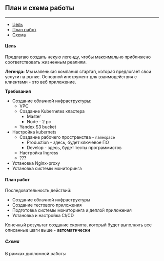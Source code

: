 ## План и схема работы
___

+ [Цель](#цель)
+ [План работ](#план-работ)
+ [Схема](#схема)

#### Цель

Предлагаю создать некую легенду, чтобы максимально приближено соответствовать жизненным реалиям.

**Легенда:** 
Мы маленькая компания стартап, которая предлогает свои услуги на рынке. Основной инструмент для взаимодействия с клиентами - это веб приложение. 

**Требования**
+ Создание облачной инфраструктуры:
    + VPC
    + Создание Kubernetes кластера
        + Master
        + Node - 2 pc
    + Yandex S3 bucket
+ Настройка kubernets
    + Создание рабочего пространства - `namespace`
        + Production - здесь, будет ключевое ПО
        + Develop - здесь, будет тесты программистов
    + Настройка Ingress
    + ???
+ Установка Nginx-proxy
+ Установка системы мониторинга

#### План работ

Последовательность действий:
* Создание облачной инфраструктуры
* Создание тестового приложения
* Подготовка cистемы мониторинга и деплой приложения
* Установка и настройка CI/CD

Конечный результат создание скрипта, который будет выполнять все описанные шаги выше - **автоматически**

##### Схема

В рамках дипломной работы 


